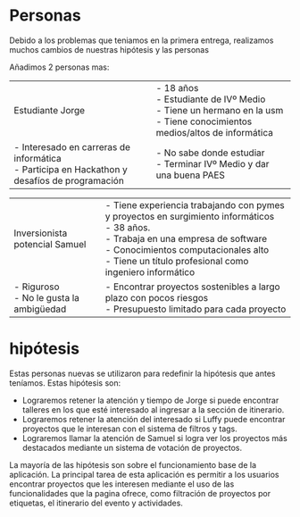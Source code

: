 # Personas #
Debido a los problemas que teniamos en la primera entrega, realizamos muchos cambios de nuestras hipótesis y las personas

Añadimos 2 personas mas:

|   |   |
|---|---|
|Estudiante Jorge| - 18 años <br> - Estudiante de IVº Medio <br> - Tiene un hermano en la usm <br> - Tiene conocimientos medios/altos de informática |
| - Interesado en carreras de informática <br> - Participa en Hackathon y desafíos de programación | - No sabe donde estudiar <br> - Terminar IVº Medio y dar una buena PAES |

|   |   |
|---|---|
|Inversionista potencial Samuel| - Tiene experiencia trabajando con pymes y proyectos en surgimiento informáticos <br> - 38 años. <br> - Trabaja en una empresa de software <br> - Conocimientos computacionales alto <br> - Tiene un título profesional como ingeniero informático|
| - Riguroso <br> - No le gusta la ambigüedad| - Encontrar proyectos sostenibles a largo plazo con pocos riesgos <br> - Presupuesto limitado para cada proyecto |

# hipótesis #

Estas personas nuevas se utilizaron para redefinir la hipótesis que antes teníamos. Estas hipótesis son: 
-   Lograremos retener la atención y tiempo de Jorge si puede encontrar talleres en los que esté interesado al ingresar a la sección de itinerario.
-   Lograremos retener la atención del interesado si Luffy puede encontrar proyectos que le interesan con el sistema de filtros y tags.
-   Lograremos llamar la atención de Samuel si logra ver los proyectos más destacados mediante un sistema de votación de proyectos.

La mayoría de las hipótesis son sobre el funcionamiento base de la aplicación. La principal tarea de esta aplicación es permitir a los usuarios encontrar proyectos que les interesen mediante el uso de las funcionalidades que la pagina ofrece, como filtración de proyectos por etiquetas, el itinerario del evento y actividades.
